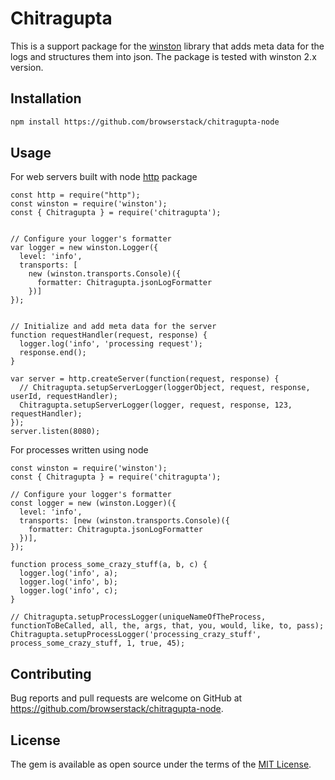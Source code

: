 # Chitragupta
This is a support package for the [winston](https://www.npmjs.com/package/winston) library that adds meta data for the logs and structures them into json.
The package is tested with winston 2.x version.

## Installation

```bash
npm install https://github.com/browserstack/chitragupta-node
```

## Usage

For web servers built with node [http](https://nodejs.org/api/http.html) package
```node
const http = require("http");
const winston = require('winston');
const { Chitragupta } = require('chitragupta');


// Configure your logger's formatter
var logger = new winston.Logger({
  level: 'info',
  transports: [
    new (winston.transports.Console)({
      formatter: Chitragupta.jsonLogFormatter
    })]
});


// Initialize and add meta data for the server
function requestHandler(request, response) {
  logger.log('info', 'processing request');
  response.end();
}

var server = http.createServer(function(request, response) {
  // Chitragupta.setupServerLogger(loggerObject, request, response, userId, requestHandler);
  Chitragupta.setupServerLogger(logger, request, response, 123, requestHandler);
});
server.listen(8080);
```

For processes written using node
```node
const winston = require('winston');
const { Chitragupta } = require('chitragupta');

// Configure your logger's formatter
const logger = new (winston.Logger)({
  level: 'info',
  transports: [new (winston.transports.Console)({
    formatter: Chitragupta.jsonLogFormatter
  })],
});

function process_some_crazy_stuff(a, b, c) {
  logger.log('info', a);
  logger.log('info', b);
  logger.log('info', c);
}

// Chitragupta.setupProcessLogger(uniqueNameOfTheProcess, functionToBeCalled, all, the, args, that, you, would, like, to, pass);
Chitragupta.setupProcessLogger('processing_crazy_stuff', process_some_crazy_stuff, 1, true, 45);
```
## Contributing

Bug reports and pull requests are welcome on GitHub at https://github.com/browserstack/chitragupta-node.

## License

The gem is available as open source under the terms of the [MIT License](https://opensource.org/licenses/MIT).
